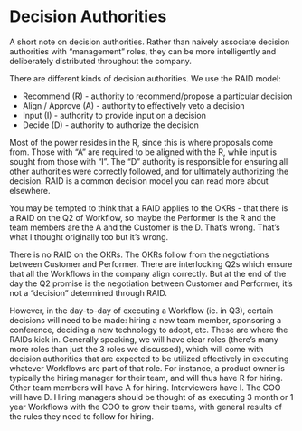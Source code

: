 # Decision Authorities

A short note on decision authorities. Rather than naively associate decision
authorities with “management” roles, they can be more intelligently and
deliberately distributed throughout the company.

There are different kinds of decision authorities. We use the RAID model:

- Recommend (R) - authority to recommend/propose a particular decision
- Align / Approve (A) - authority to effectively veto a decision
- Input (I) - authority to provide input on a decision
- Decide (D) - authority to authorize the decision

Most of the power resides in the R, since this is where proposals come from.
Those with “A” are required to be aligned with the R, while input is sought from
those with “I”. The “D” authority is responsible for ensuring all other
authorities were correctly followed, and for ultimately authorizing the
decision. RAID is a common decision model you can read more about elsewhere.

You may be tempted to think that a RAID applies to the OKRs - that there is a
RAID on the Q2 of Workflow, so maybe the Performer is the R and the team members
are the A and the Customer is the D. That’s wrong. That’s what I thought
originally too but it’s wrong.

There is no RAID on the OKRs. The OKRs follow from the negotiations between
Customer and Performer. There are interlocking Q2s which ensure that all the
Workflows in the company align correctly. But at the end of the day the Q2
promise is the negotiation between Customer and Performer, it’s not a “decision”
determined through RAID.

However, in the day-to-day of executing a Workflow (ie. in Q3), certain
decisions will need to be made: hiring a new team member, sponsoring a
conference, deciding a new technology to adopt, etc. These are where the RAIDs
kick in. Generally speaking, we will have clear roles (there’s many more roles
than just the 3 roles we discussed), which will come with decision authorities
that are expected to be utilized effectively in executing whatever Workflows are
part of that role. For instance, a product owner is typically the hiring manager
for their team, and will thus have R for hiring. Other team members will have A
for hiring. Interviewers have I. The COO will have D. Hiring managers should be
thought of as executing 3 month or 1 year Workflows with the COO to grow their
teams, with general results of the rules they need to follow for hiring.
